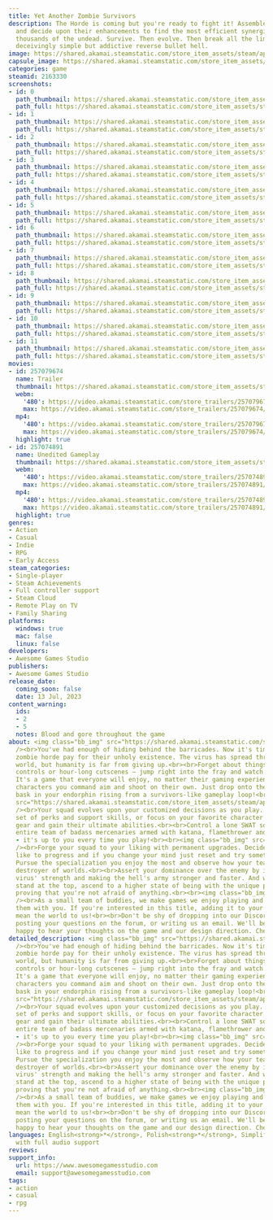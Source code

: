 ```yaml
---
title: Yet Another Zombie Survivors
description: The Horde is coming but you're ready to fight it! Assemble your team
  and decide upon their enhancements to find the most efficient synergies against
  thousands of the undead. Survive. Then evolve. Then break all the limits in this
  deceivingly simple but addictive reverse bullet hell.
image: https://shared.akamai.steamstatic.com/store_item_assets/steam/apps/2163330/header.jpg?t=1733515960
capsule_image: https://shared.akamai.steamstatic.com/store_item_assets/steam/apps/2163330/capsule_231x87.jpg?t=1733515960
categories: game
steamid: 2163330
screenshots:
- id: 0
  path_thumbnail: https://shared.akamai.steamstatic.com/store_item_assets/steam/apps/2163330/ss_0eddfe15800882cfceab1ae9f6710d4f98a83063.600x338.jpg?t=1733515960
  path_full: https://shared.akamai.steamstatic.com/store_item_assets/steam/apps/2163330/ss_0eddfe15800882cfceab1ae9f6710d4f98a83063.1920x1080.jpg?t=1733515960
- id: 1
  path_thumbnail: https://shared.akamai.steamstatic.com/store_item_assets/steam/apps/2163330/ss_40bc2dd46250e97c4fd5dc2688dd9b05c6c1b66d.600x338.jpg?t=1733515960
  path_full: https://shared.akamai.steamstatic.com/store_item_assets/steam/apps/2163330/ss_40bc2dd46250e97c4fd5dc2688dd9b05c6c1b66d.1920x1080.jpg?t=1733515960
- id: 2
  path_thumbnail: https://shared.akamai.steamstatic.com/store_item_assets/steam/apps/2163330/ss_f141e178a875a14167cca9b28c1205f85c338f72.600x338.jpg?t=1733515960
  path_full: https://shared.akamai.steamstatic.com/store_item_assets/steam/apps/2163330/ss_f141e178a875a14167cca9b28c1205f85c338f72.1920x1080.jpg?t=1733515960
- id: 3
  path_thumbnail: https://shared.akamai.steamstatic.com/store_item_assets/steam/apps/2163330/ss_671db336628c6745fefa698c148ecc6fd0c7e698.600x338.jpg?t=1733515960
  path_full: https://shared.akamai.steamstatic.com/store_item_assets/steam/apps/2163330/ss_671db336628c6745fefa698c148ecc6fd0c7e698.1920x1080.jpg?t=1733515960
- id: 4
  path_thumbnail: https://shared.akamai.steamstatic.com/store_item_assets/steam/apps/2163330/ss_34138950d9ee0cf9ba1e94f52a50c02a3f16cc49.600x338.jpg?t=1733515960
  path_full: https://shared.akamai.steamstatic.com/store_item_assets/steam/apps/2163330/ss_34138950d9ee0cf9ba1e94f52a50c02a3f16cc49.1920x1080.jpg?t=1733515960
- id: 5
  path_thumbnail: https://shared.akamai.steamstatic.com/store_item_assets/steam/apps/2163330/ss_e44363bc27ffb65fe390ff7ba7bc2dfe03b806ef.600x338.jpg?t=1733515960
  path_full: https://shared.akamai.steamstatic.com/store_item_assets/steam/apps/2163330/ss_e44363bc27ffb65fe390ff7ba7bc2dfe03b806ef.1920x1080.jpg?t=1733515960
- id: 6
  path_thumbnail: https://shared.akamai.steamstatic.com/store_item_assets/steam/apps/2163330/ss_901cc922e45a957d5fb743b973f4524ca610be93.600x338.jpg?t=1733515960
  path_full: https://shared.akamai.steamstatic.com/store_item_assets/steam/apps/2163330/ss_901cc922e45a957d5fb743b973f4524ca610be93.1920x1080.jpg?t=1733515960
- id: 7
  path_thumbnail: https://shared.akamai.steamstatic.com/store_item_assets/steam/apps/2163330/ss_41b3a2ce8138e7d2a69bc0b0e6c4c8679fc7849d.600x338.jpg?t=1733515960
  path_full: https://shared.akamai.steamstatic.com/store_item_assets/steam/apps/2163330/ss_41b3a2ce8138e7d2a69bc0b0e6c4c8679fc7849d.1920x1080.jpg?t=1733515960
- id: 8
  path_thumbnail: https://shared.akamai.steamstatic.com/store_item_assets/steam/apps/2163330/ss_f7d601d11f6492fa0ccb9c81ffd9a7701ff06d8b.600x338.jpg?t=1733515960
  path_full: https://shared.akamai.steamstatic.com/store_item_assets/steam/apps/2163330/ss_f7d601d11f6492fa0ccb9c81ffd9a7701ff06d8b.1920x1080.jpg?t=1733515960
- id: 9
  path_thumbnail: https://shared.akamai.steamstatic.com/store_item_assets/steam/apps/2163330/ss_6dbb08d6982b614179cf76efdf2c7c1b990d4a68.600x338.jpg?t=1733515960
  path_full: https://shared.akamai.steamstatic.com/store_item_assets/steam/apps/2163330/ss_6dbb08d6982b614179cf76efdf2c7c1b990d4a68.1920x1080.jpg?t=1733515960
- id: 10
  path_thumbnail: https://shared.akamai.steamstatic.com/store_item_assets/steam/apps/2163330/ss_e30d2875aa9e36d42d8fbfd9ee6b464cd7124eb5.600x338.jpg?t=1733515960
  path_full: https://shared.akamai.steamstatic.com/store_item_assets/steam/apps/2163330/ss_e30d2875aa9e36d42d8fbfd9ee6b464cd7124eb5.1920x1080.jpg?t=1733515960
- id: 11
  path_thumbnail: https://shared.akamai.steamstatic.com/store_item_assets/steam/apps/2163330/ss_c639212336d716d71af055d1d050ba6b038da1e6.600x338.jpg?t=1733515960
  path_full: https://shared.akamai.steamstatic.com/store_item_assets/steam/apps/2163330/ss_c639212336d716d71af055d1d050ba6b038da1e6.1920x1080.jpg?t=1733515960
movies:
- id: 257079674
  name: Trailer
  thumbnail: https://shared.akamai.steamstatic.com/store_item_assets/steam/apps/257079674/9b2e19b82f4b24a5026dc02f3c297f3aadc6de5d/movie_600x337.jpg?t=1733515952
  webm:
    '480': https://video.akamai.steamstatic.com/store_trailers/257079674/movie480_vp9.webm?t=1733515952
    max: https://video.akamai.steamstatic.com/store_trailers/257079674/movie_max_vp9.webm?t=1733515952
  mp4:
    '480': https://video.akamai.steamstatic.com/store_trailers/257079674/movie480.mp4?t=1733515952
    max: https://video.akamai.steamstatic.com/store_trailers/257079674/movie_max.mp4?t=1733515952
  highlight: true
- id: 257074891
  name: Unedited Gameplay
  thumbnail: https://shared.akamai.steamstatic.com/store_item_assets/steam/apps/257074891/09ad1665ac1feddae50de3592149fe58b23729e4/movie_600x337.jpg?t=1732030969
  webm:
    '480': https://video.akamai.steamstatic.com/store_trailers/257074891/movie480_vp9.webm?t=1732030969
    max: https://video.akamai.steamstatic.com/store_trailers/257074891/movie_max_vp9.webm?t=1732030969
  mp4:
    '480': https://video.akamai.steamstatic.com/store_trailers/257074891/movie480.mp4?t=1732030969
    max: https://video.akamai.steamstatic.com/store_trailers/257074891/movie_max.mp4?t=1732030969
  highlight: true
genres:
- Action
- Casual
- Indie
- RPG
- Early Access
steam_categories:
- Single-player
- Steam Achievements
- Full controller support
- Steam Cloud
- Remote Play on TV
- Family Sharing
platforms:
  windows: true
  mac: false
  linux: false
developers:
- Awesome Games Studio
publishers:
- Awesome Games Studio
release_date:
  coming_soon: false
  date: 13 Jul, 2023
content_warning:
  ids:
  - 2
  - 5
  notes: Blood and gore throughout the game
about: <img class="bb_img" src="https://shared.akamai.steamstatic.com/store_item_assets/steam/apps/2163330/extras/GIF_01_ENG.gif?t=1733515960"
  /><br>You've had enough of hiding behind the barricades. Now it's time to let the
  zombie horde pay for their unholy existence. The virus has spread throughout the
  world, but humanity is far from giving up.<br><br>Forget about things like complicated
  controls or hour-long cutscenes — jump right into the fray and watch the fireworks!
  It's a game that everyone will enjoy, no matter their gaming experience, as the
  characters you command aim and shoot on their own. Just drop onto the couch and
  bask in your endorphin rising from a survivors-like gameplay loop!<br><br><img class="bb_img"
  src="https://shared.akamai.steamstatic.com/store_item_assets/steam/apps/2163330/extras/Gif_02_ENG.gif?t=1733515960"
  /><br>Your squad evolves upon your customized decisions as you play. Pursue a varied
  set of perks and support skills, or focus on your favorite character to alter their
  gear and gain their ultimate abilities.<br><br>Control a lone SWAT soldier or an
  entire team of badass mercenaries armed with katana, flamethrower and rocket launcher
  - it's up to you every time you play!<br><br><img class="bb_img" src="https://shared.akamai.steamstatic.com/store_item_assets/steam/apps/2163330/extras/YAZS_Store_GIF_03.gif?t=1733515960"
  /><br>Forge your squad to your liking with permanent upgrades. Decide upon how you'd
  like to progress and if you change your mind just reset and try something else.
  Pursue the specialization you enjoy the most and observe how your team becomes death,
  destroyer of worlds.<br><br>Assert your dominance over the enemy by increasing the
  virus' strength and making the hell's army stronger and faster. And when you finally
  stand at the top, ascend to a higher state of being with the unique prestige system,
  proving that you're not afraid of anything.<br><br><img class="bb_img" src="https://shared.akamai.steamstatic.com/store_item_assets/steam/apps/2163330/extras/Gif_04_ENG.gif?t=1733515960"
  /><br>As a small team of buddies, we make games we enjoy playing and want to share
  them with you. If you're interested in this title, adding it to your wishlist would
  mean the world to us!<br><br>Don't be shy of dropping into our Discord to chat,
  posting your questions on the forum, or writing us an email. We'll be more than
  happy to hear your thoughts on the game and our design direction. Cheers!
detailed_description: <img class="bb_img" src="https://shared.akamai.steamstatic.com/store_item_assets/steam/apps/2163330/extras/GIF_01_ENG.gif?t=1733515960"
  /><br>You've had enough of hiding behind the barricades. Now it's time to let the
  zombie horde pay for their unholy existence. The virus has spread throughout the
  world, but humanity is far from giving up.<br><br>Forget about things like complicated
  controls or hour-long cutscenes — jump right into the fray and watch the fireworks!
  It's a game that everyone will enjoy, no matter their gaming experience, as the
  characters you command aim and shoot on their own. Just drop onto the couch and
  bask in your endorphin rising from a survivors-like gameplay loop!<br><br><img class="bb_img"
  src="https://shared.akamai.steamstatic.com/store_item_assets/steam/apps/2163330/extras/Gif_02_ENG.gif?t=1733515960"
  /><br>Your squad evolves upon your customized decisions as you play. Pursue a varied
  set of perks and support skills, or focus on your favorite character to alter their
  gear and gain their ultimate abilities.<br><br>Control a lone SWAT soldier or an
  entire team of badass mercenaries armed with katana, flamethrower and rocket launcher
  - it's up to you every time you play!<br><br><img class="bb_img" src="https://shared.akamai.steamstatic.com/store_item_assets/steam/apps/2163330/extras/YAZS_Store_GIF_03.gif?t=1733515960"
  /><br>Forge your squad to your liking with permanent upgrades. Decide upon how you'd
  like to progress and if you change your mind just reset and try something else.
  Pursue the specialization you enjoy the most and observe how your team becomes death,
  destroyer of worlds.<br><br>Assert your dominance over the enemy by increasing the
  virus' strength and making the hell's army stronger and faster. And when you finally
  stand at the top, ascend to a higher state of being with the unique prestige system,
  proving that you're not afraid of anything.<br><br><img class="bb_img" src="https://shared.akamai.steamstatic.com/store_item_assets/steam/apps/2163330/extras/Gif_04_ENG.gif?t=1733515960"
  /><br>As a small team of buddies, we make games we enjoy playing and want to share
  them with you. If you're interested in this title, adding it to your wishlist would
  mean the world to us!<br><br>Don't be shy of dropping into our Discord to chat,
  posting your questions on the forum, or writing us an email. We'll be more than
  happy to hear your thoughts on the game and our design direction. Cheers!
languages: English<strong>*</strong>, Polish<strong>*</strong>, Simplified Chinese<strong>*</strong><br><strong>*</strong>languages
  with full audio support
reviews:
support_info:
  url: https://www.awesomegamesstudio.com
  email: support@awesomegamesstudio.com
tags:
- action
- casual
- rpg
---
```


